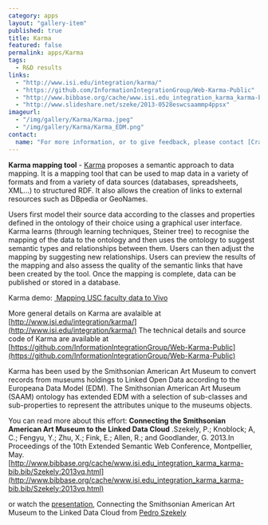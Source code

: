 ```yaml
---
category: apps
layout: "gallery-item"
published: true
title: Karma
featured: false
permalink: apps/Karma
tags: 
  - R&D results
links: 
  - "http://www.isi.edu/integration/karma/"
  - "https://github.com/InformationIntegrationGroup/Web-Karma-Public"
  - "http://www.bibbase.org/cache/www.isi.edu_integration_karma_karma-bib.bib/Szekely:2013vq.html"
  - "http://www.slideshare.net/szeke/2013-0528eswcsaammp4ppsx"
imageurl: 
  - "/img/gallery/Karma/Karma.jpeg"
  - "/img/gallery/Karma/Karma_EDM.png"
contact: 
  name: "For more information, or to give feedback, please contact [Craig Knoblock](mailto:knoblock@isi.edu) or [Pedro Szekely](mailto:pszekely@isi.edu)"
---
```

**Karma mapping tool** - [Karma](http://www.isi.edu/integration/karma/)&nbsp;proposes a semantic approach to data mapping. It is a mapping tool that can be used to map data in a variety of formats and from a variety of data sources (databases, spreadsheets, XML&hellip;) to structured RDF. It also allows the creation of links to external resources such as DBpedia or GeoNames.

Users first model their source data according to the classes and properties defined in the ontology of their choice using a graphical user interface. Karma learns (through learning techniques, Steiner tree) to recognise the mapping of the data to the ontology and then uses the ontology to suggest semantic types and relationships between them. Users can then adjust the mapping by suggesting new relationships. Users can preview the results of the mapping and also assess the quality of the semantic links that have been created by the tool. Once the mapping is complete, data can be published or stored in a database.

Karma demo: [&nbsp;Mapping USC faculty data to Vivo](http://www.isi.edu/integration/karma/)

More general details on Karma are avalaible at [http://www.isi.edu/integration/karma/](http://www.isi.edu/integration/karma/)
The technical details and source code of Karma are available at [https://github.com/InformationIntegrationGroup/Web-Karma-Public](https://github.com/InformationIntegrationGroup/Web-Karma-Public)

Karma has been used by the Smithsonian American Art Museum to convert records from museums holdings to Linked Open Data according to the Europeana Data Model (EDM). The Smithsonian American Art Museum (SAAM) ontology has extended EDM with a selection of sub-classes and sub-properties to represent the attributes unique to the museums objects.

You can read more about this effort:
**Connecting the Smithsonian American Art Museum to the Linked Data Cloud** .Szekely, P.; Knoblock; A, C.; Fengyu, Y.; Zhu, X.; Fink, E.; Allen, R.; and Goodlander, G. 2013.In Proceedings of the 10th Extended Semantic Web Conference, Montpellier, May. <a href="">[http://www.bibbase.org/cache/www.isi.edu_integration_karma_karma-bib.bib/Szekely:2013vq.html](http://www.bibbase.org/cache/www.isi.edu_integration_karma_karma-bib.bib/Szekely:2013vq.html)

or watch the [presentation](http://www.slideshare.net/slideshow/embed_code/22842834), Connecting the Smithsonian American Art Museum to the Linked Data Cloud from [Pedro Szekely](http://www.slideshare.net/szeke)
